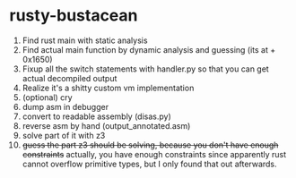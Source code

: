 # rusty-bustacean



1. Find rust main with static analysis
2. Find actual main function by dynamic analysis and guessing (its at + 0x1650)
3. Fixup all the switch statements with handler.py so that you can get actual decompiled output
4. Realize it's a shitty custom vm implementation
5. (optional) cry
6. dump asm in debugger
7. convert to readable assembly (disas.py)
8. reverse asm by hand (output_annotated.asm)
9. solve part of it with z3
10. ~~guess the part z3 should be solving, because you don't have enough constraints~~ actually, you have enough constraints since apparently rust cannot overflow primitive types, but I only found that out afterwards.
